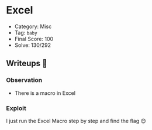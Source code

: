 # Excel
- Category: Misc
- Tag: `baby`
- Final Score: 100
- Solve: 130/292

## Writeups :eyes:
### Observation
- There is a macro in Excel
### Exploit
I just run the Excel Macro step by step and find the flag :blush: